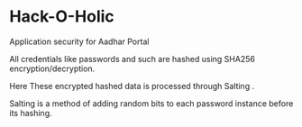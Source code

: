 # Hack-O-Holic
Application security for Aadhar Portal

All credentials like passwords and such are hashed using SHA256 encryption/decryption.

Here These encrypted hashed data is processed through Salting .

Salting is a method of adding random bits to each password instance before its hashing.
